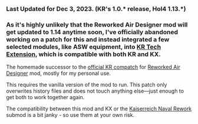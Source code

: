### Last Updated for Dec 3, 2023. (KR's 1.0.* release, HoI4 1.13.*)

### As it's highly unlikely that the Reworked Air Designer mod will get updated to 1.14 anytime soon, I've officially abandoned working on a patch for this and instead integrated a few selected modules, like ASW equipment, into [KR Tech Extension](https://steamcommunity.com/sharedfiles/filedetails/?id=3105210203), which is compatible with both KR and KX.

The homemade successor to the [official KR compatch](https://steamcommunity.com/sharedfiles/filedetails/?id=2950634966) for [Reworked Air Designer](https://steamcommunity.com/sharedfiles/filedetails/?id=2948174914) mod, mostly for my personal use.

This requires the vanilla version of the mod to run. This patch only overwrites history files and does not touch anything else—just enough to get both to work together again.

The compatibility between this mod and KX or the [Kaiserreich Naval Rework](https://steamcommunity.com/sharedfiles/filedetails/?id=2862849828) submod is a bit janky - so use them at your own risk.
